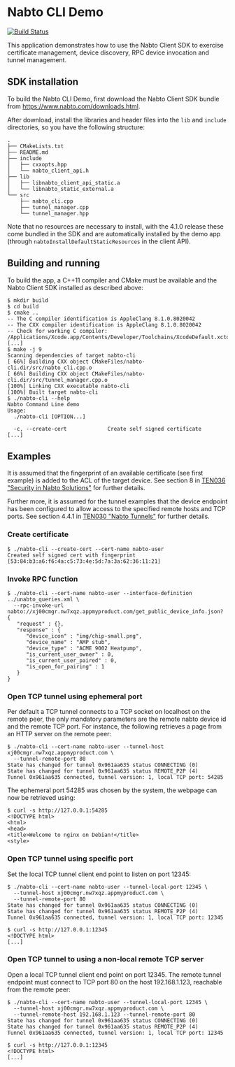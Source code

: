 # Nabto CLI Demo

[![Build Status][1]][2]

[1]: https://travis-ci.org/nabto/nabto-cli.svg?branch=master
[2]: https://travis-ci.org/nabto/nabto-cli

This application demonstrates how to use the Nabto Client SDK to exercise certificate management, device discovery, RPC device invocation and tunnel management.

## SDK installation

To build the Nabto CLI Demo, first download the Nabto Client SDK bundle from https://www.nabto.com/downloads.html. 

After download, install the libraries and header files into the `lib` and `include` directories, so you have the following structure:

```console
.
├── CMakeLists.txt
├── README.md
├── include
│   ├── cxxopts.hpp
│   └── nabto_client_api.h
├── lib
│   ├── libnabto_client_api_static.a
│   └── libnabto_static_external.a
└── src
    ├── nabto_cli.cpp
    ├── tunnel_manager.cpp
    └── tunnel_manager.hpp
```

Note that no resources are necessary to install, with the 4.1.0 release these come bundled in the SDK and are automatically installed by the demo app (through `nabtoInstallDefaultStaticResources` in the client API).

## Building and running

To build the app, a C++11 compiler and CMake must be available and the Nabto Client SDK installed as described above:

```console
$ mkdir build
$ cd build
$ cmake ..
-- The C compiler identification is AppleClang 8.1.0.8020042
-- The CXX compiler identification is AppleClang 8.1.0.8020042
-- Check for working C compiler: /Applications/Xcode.app/Contents/Developer/Toolchains/XcodeDefault.xctoolchain/usr/bin/cc
[...]
$ make -j 9
Scanning dependencies of target nabto-cli
[ 66%] Building CXX object CMakeFiles/nabto-cli.dir/src/nabto_cli.cpp.o
[ 66%] Building CXX object CMakeFiles/nabto-cli.dir/src/tunnel_manager.cpp.o
[100%] Linking CXX executable nabto-cli
[100%] Built target nabto-cli
$ ./nabto-cli --help
Nabto Command Line demo
Usage:
  ./nabto-cli [OPTION...]

  -c, --create-cert             Create self signed certificate
[...]
```

## Examples

It is assumed that the fingerprint of an available certificate (see first example) is added to the ACL of the target device. See section 8 in [TEN036 "Security in Nabto Solutions"](https://www.nabto.com/downloads/docs/TEN036%20Security%20in%20Nabto%20Solutions.pdf) for further details.

Further more, it is assumed for the tunnel examples that the device endpoint has been configured to allow access to the specified remote hosts and TCP ports. See section 4.4.1 in [TEN030 "Nabto Tunnels"](https://www.nabto.com/downloads/docs/TEN030%20Nabto%20Tunnels.pdf) for further details.


### Create certificate

```console
$ ./nabto-cli --create-cert --cert-name nabto-user
Created self signed cert with fingerprint [53:84:b3:a6:f6:4a:c5:73:4e:5d:7a:3a:62:36:11:21]
```


### Invoke RPC function

```console
$ ./nabto-cli --cert-name nabto-user --interface-definition ../unabto_queries.xml \
  --rpc-invoke-url nabto://xj00cmgr.nw7xqz.appmyproduct.com/get_public_device_info.json? 
{
   "request" : {},
   "response" : {
      "device_icon" : "img/chip-small.png",
      "device_name" : "AMP stub",
      "device_type" : "ACME 9002 Heatpump",
      "is_current_user_owner" : 0,
      "is_current_user_paired" : 0,
      "is_open_for_pairing" : 1
   }
}
```


### Open TCP tunnel using ephemeral port

Per default a TCP tunnel connects to a TCP socket on localhost on the remote peer, the only mandatory parameters are the remote nabto device id and the remote TCP port. For instance, the following retrieves a page from an HTTP server on the remote peer:

```console
$ ./nabto-cli --cert-name nabto-user --tunnel-host xj00cmgr.nw7xqz.appmyproduct.com \
  --tunnel-remote-port 80
State has changed for tunnel 0x961aa635 status CONNECTING (0)
State has changed for tunnel 0x961aa635 status REMOTE_P2P (4)
Tunnel 0x961aa635 connected, tunnel version: 1, local TCP port: 54285
```

The ephemeral port 54285 was chosen by the system, the webpage can now be retrieved using:

```console
$ curl -s http://127.0.0.1:54285
<!DOCTYPE html>
<html>
<head>
<title>Welcome to nginx on Debian!</title>
<style>
```


### Open TCP tunnel using specific port 

Set the local TCP tunnel client end point to listen on port 12345:

```console
$ ./nabto-cli --cert-name nabto-user --tunnel-local-port 12345 \
  --tunnel-host xj00cmgr.nw7xqz.appmyproduct.com \
  --tunnel-remote-port 80
State has changed for tunnel 0x961aa635 status CONNECTING (0)
State has changed for tunnel 0x961aa635 status REMOTE_P2P (4)
Tunnel 0x961aa635 connected, tunnel version: 1, local TCP port: 12345
```

```console
$ curl -s http://127.0.0.1:12345
<!DOCTYPE html>
[...]
```


### Open TCP tunnel to using a non-local remote TCP server

Open a local TCP tunnel client end point on port 12345. The remote tunnel endpoint must connect to TCP port 80 on the host 192.168.1.123, reachable from the remote peer:

```console
$ ./nabto-cli --cert-name nabto-user --tunnel-local-port 12345 \
  --tunnel-host xj00cmgr.nw7xqz.appmyproduct.com \
  --tunnel-remote-host 192.168.1.123 --tunnel-remote-port 80
State has changed for tunnel 0x961aa635 status CONNECTING (0)
State has changed for tunnel 0x961aa635 status REMOTE_P2P (4)
Tunnel 0x961aa635 connected, tunnel version: 1, local TCP port: 12345
```

```console
$ curl -s http://127.0.0.1:12345
<!DOCTYPE html>
[...]
```

